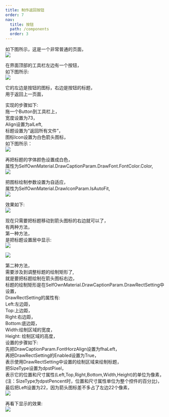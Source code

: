 ```yaml
---
title: 制作返回按钮
order: 7
nav:
  title: 按钮
  path: /components
  order: 3
---
```


如下图所示，这是一个非常普通的页面，  
![](http://www.orangeui.cn/orangeuiblog/OrangeUI/2.4.OrangeUI%E6%8E%A7%E4%BB%B6%E4%BD%BF%E7%94%A8%E8%AF%B4%E6%98%8E(%E6%8C%89%E9%92%AE%E6%8E%A7%E4%BB%B6Button)(%E7%A4%BA%E4%BE%8B4%20%E8%BF%94%E5%9B%9E%E6%8C%89%E9%92%AE).files/image001.png)

在界面顶部的工具栏左边有一个按钮，  
如下图所示:  
![](http://www.orangeui.cn/orangeuiblog/OrangeUI/2.4.OrangeUI%E6%8E%A7%E4%BB%B6%E4%BD%BF%E7%94%A8%E8%AF%B4%E6%98%8E(%E6%8C%89%E9%92%AE%E6%8E%A7%E4%BB%B6Button)(%E7%A4%BA%E4%BE%8B4%20%E8%BF%94%E5%9B%9E%E6%8C%89%E9%92%AE).files/image003.png)

它的左边是按钮的图标，右边是按钮的标题，  
用于返回上一页面，  
 
实现的步骤如下:  
拖一个Button到工具栏上，  
宽度设置为73，  
Align设置为alLeft,  
标题设置为”返回所有文件”，  
图标Icon设置为白色箭头图标，  
如下图所示：  
![](http://www.orangeui.cn/orangeuiblog/OrangeUI/2.4.OrangeUI%E6%8E%A7%E4%BB%B6%E4%BD%BF%E7%94%A8%E8%AF%B4%E6%98%8E(%E6%8C%89%E9%92%AE%E6%8E%A7%E4%BB%B6Button)(%E7%A4%BA%E4%BE%8B4%20%E8%BF%94%E5%9B%9E%E6%8C%89%E9%92%AE).files/image005.png)

再把标题的字体颜色设置成白色，  
属性为SelfOwnMaterial.DrawCaptionParam.DrawFont.FontColor.Color,  
![](http://www.orangeui.cn/orangeuiblog/OrangeUI/2.4.OrangeUI%E6%8E%A7%E4%BB%B6%E4%BD%BF%E7%94%A8%E8%AF%B4%E6%98%8E(%E6%8C%89%E9%92%AE%E6%8E%A7%E4%BB%B6Button)(%E7%A4%BA%E4%BE%8B4%20%E8%BF%94%E5%9B%9E%E6%8C%89%E9%92%AE).files/image007.png)

把图标绘制参数设置为自适应，  
属性为SelfOwnMaterial.DrawIconParam.IsAutoFit,  
![](http://www.orangeui.cn/orangeuiblog/OrangeUI/2.4.OrangeUI%E6%8E%A7%E4%BB%B6%E4%BD%BF%E7%94%A8%E8%AF%B4%E6%98%8E(%E6%8C%89%E9%92%AE%E6%8E%A7%E4%BB%B6Button)(%E7%A4%BA%E4%BE%8B4%20%E8%BF%94%E5%9B%9E%E6%8C%89%E9%92%AE).files/image009.png)

效果如下:  
![](http://www.orangeui.cn/orangeuiblog/OrangeUI/2.4.OrangeUI%E6%8E%A7%E4%BB%B6%E4%BD%BF%E7%94%A8%E8%AF%B4%E6%98%8E(%E6%8C%89%E9%92%AE%E6%8E%A7%E4%BB%B6Button)(%E7%A4%BA%E4%BE%8B4%20%E8%BF%94%E5%9B%9E%E6%8C%89%E9%92%AE).files/image011.png)

现在只需要把标题移动到箭头图标的右边就可以了，  
有两种方法，  
第一种方法，  
是把标题设置居中显示:  
![](http://www.orangeui.cn/orangeuiblog/OrangeUI/2.4.OrangeUI%E6%8E%A7%E4%BB%B6%E4%BD%BF%E7%94%A8%E8%AF%B4%E6%98%8E(%E6%8C%89%E9%92%AE%E6%8E%A7%E4%BB%B6Button)(%E7%A4%BA%E4%BE%8B4%20%E8%BF%94%E5%9B%9E%E6%8C%89%E9%92%AE).files/image013.png)

![](http://www.orangeui.cn/orangeuiblog/OrangeUI/2.4.OrangeUI%E6%8E%A7%E4%BB%B6%E4%BD%BF%E7%94%A8%E8%AF%B4%E6%98%8E(%E6%8C%89%E9%92%AE%E6%8E%A7%E4%BB%B6Button)(%E7%A4%BA%E4%BE%8B4%20%E8%BF%94%E5%9B%9E%E6%8C%89%E9%92%AE).files/image015.png)


第二种方法，  
需要涉及到调整标题的绘制矩形了,  
就是要把标题绘制在箭头图标右边，   
标题的绘制矩形是在SelfOwnMaterial.DrawCaptionParam.DrawRectSetting中设置，  
DrawRectSetting的属性有:  
Left:左边距，  
Top:上边距，  
Right:右边距，  
Bottom:底边距，  
Width:绘制区域的宽度，  
Height: 绘制区域的高度，  
设置的步骤如下:  
先把DrawCaptionParam.FontHorzAlign设置为fhaLeft，  
再把DrawRectSetting的Enabled设置为True，  
表示使用DrawRectSetting中设置的绘制区域来绘制标题，  
把SizeType设置为dpstPixel，  
表示它的位置和尺寸属性(Left,Top,Right,Bottom,Width,Height)的单位为像素，  
(注：SizeType为dpstPencent时，位置和尺寸属性单位为整个控件的百分比)，  
最后把Left设置为22，因为箭头图标差不多占了左边22个像素，  
![](http://www.orangeui.cn/orangeuiblog/OrangeUI/2.4.OrangeUI%E6%8E%A7%E4%BB%B6%E4%BD%BF%E7%94%A8%E8%AF%B4%E6%98%8E(%E6%8C%89%E9%92%AE%E6%8E%A7%E4%BB%B6Button)(%E7%A4%BA%E4%BE%8B4%20%E8%BF%94%E5%9B%9E%E6%8C%89%E9%92%AE).files/image017.png)

再看下显示的效果:  
![](http://www.orangeui.cn/orangeuiblog/OrangeUI/2.4.OrangeUI%E6%8E%A7%E4%BB%B6%E4%BD%BF%E7%94%A8%E8%AF%B4%E6%98%8E(%E6%8C%89%E9%92%AE%E6%8E%A7%E4%BB%B6Button)(%E7%A4%BA%E4%BE%8B4%20%E8%BF%94%E5%9B%9E%E6%8C%89%E9%92%AE).files/image019.png)



 


